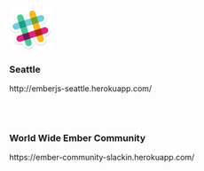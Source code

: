 <img src="images/slack_logo.png" width=15% alt="">

### Seattle
<span class="white">
  http://emberjs-seattle.herokuapp.com/
</span>

<br><br>
### World Wide Ember Community
<span class="white">
  https://ember-community-slackin.herokuapp.com/
</span>
